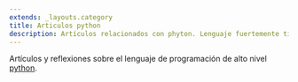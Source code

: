 ```yaml
---
extends: _layouts.category
title: Articulos python
description: Artículos relacionados con phyton. Lenguaje fuertemente tipado y de alto nivel
---
```


Artículos y reflexiones sobre el lenguaje de programación de alto nivel <a href="https://www.python.org/" target="_blank">python</a>.
